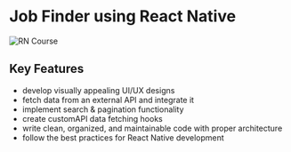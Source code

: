 # Job Finder using React Native
![RN Course](https://i.ibb.co/vvpLGDm/Screenshot-2023-03-20-022645.png)

## Key Features

- develop visually appealing UI/UX designs
- fetch data from an external API and integrate it
- implement search & pagination functionality
- create customAPI data fetching hooks
- write clean, organized, and maintainable code with proper architecture
- follow the best practices for React Native development
